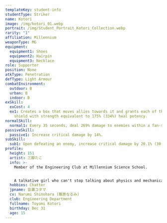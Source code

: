 ```yaml
---
templateKey: student-info
studentType: Striker
name: Kotori
image: /img/kotori_01.webp
portrait: /img/Student_Portrait_Kotori_Collection.webp
rarity: "1"
affiliation: Millennium
weaponType: MG
equipment:
  equipment1: Shoes
  equipment2: Hairpin
  equipment3: Necklace
role: Supporter
position: None
atkType: Penetration
defType: Light Armour
combatEnvironment:
  outdoor: B
  urban: B
  indoor: B
exSkill:
  exCost: 4
  ex1: Creates a box that moves allies towards it and grants each of them a
    shield with strength equivalent to 175% (334%) heal potency.
normalSkill:
  normal1: Every 35 seconds, deal 269% damage to enemies within a fan-shaped area.
passiveSkill:
  passive1: Increase critical damage by 14%.
subSkill:
  sub1: Upon defeating an enemy, increase critical damage by 20.1% (30 sec).
profile:
  height: 151
  artist: 三脚たこ
  info: >-
    Member of the Engineering Club at Millennium Science School.


    A talkative girl who can't stop talking about physics and mechanical mechanisms. Whenever there is a mechanical problem in the Millennium, she is the first to arrive on the scene and start explaining the situation.
  hobbies: Chatter
  jpname: 音瀬コタマ
  cv: Narumi Shinohara (篠原なるみ)
  club: Engineering Department
  fullname: Toyomi Kotori
  birthday: Dec 31
  age: 15
---
```

